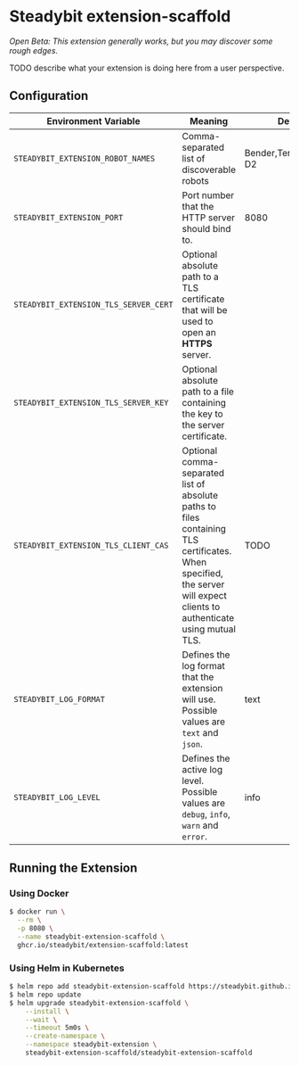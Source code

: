 # Steadybit extension-scaffold

*Open Beta: This extension generally works, but you may discover some rough edges.*

TODO describe what your extension is doing here from a user perspective.

## Configuration

| Environment Variable                  | Meaning                                                                                                                                                                | Default                 |
|---------------------------------------|------------------------------------------------------------------------------------------------------------------------------------------------------------------------|-------------------------|
| `STEADYBIT_EXTENSION_ROBOT_NAMES`     | Comma-separated list of discoverable robots                                                                                                                            | Bender,Terminator,R2-D2 |
| `STEADYBIT_EXTENSION_PORT`            | Port number that the HTTP server should bind to.                                                                                                                       | 8080                    |
| `STEADYBIT_EXTENSION_TLS_SERVER_CERT` | Optional absolute path to a TLS certificate that will be used to open an **HTTPS** server.                                                                             |                         |
| `STEADYBIT_EXTENSION_TLS_SERVER_KEY`  | Optional absolute path to a file containing the key to the server certificate.                                                                                         |                         |
| `STEADYBIT_EXTENSION_TLS_CLIENT_CAS`  | Optional comma-separated list of absolute paths to files containing TLS certificates. When specified, the server will expect clients to authenticate using mutual TLS. | TODO                    |
| `STEADYBIT_LOG_FORMAT`                | Defines the log format that the extension will use. Possible values are `text` and `json`.                                                                             | text                    |
| `STEADYBIT_LOG_LEVEL`                 | Defines the active log level. Possible values are `debug`, `info`, `warn` and `error`.                                                                                 | info                    |

## Running the Extension

### Using Docker

```sh
$ docker run \
  --rm \
  -p 8080 \
  --name steadybit-extension-scaffold \
  ghcr.io/steadybit/extension-scaffold:latest
```

### Using Helm in Kubernetes

```sh
$ helm repo add steadybit-extension-scaffold https://steadybit.github.io/extension-scaffold
$ helm repo update
$ helm upgrade steadybit-extension-scaffold \
    --install \
    --wait \
    --timeout 5m0s \
    --create-namespace \
    --namespace steadybit-extension \
    steadybit-extension-scaffold/steadybit-extension-scaffold
```

